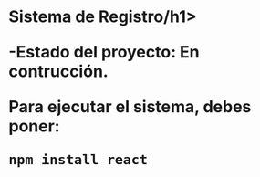 <h1> Sistema de Registro/h1>

-Estado del proyecto: En contrucción.

Para ejecutar el sistema, debes poner:

```npm install react``` 
